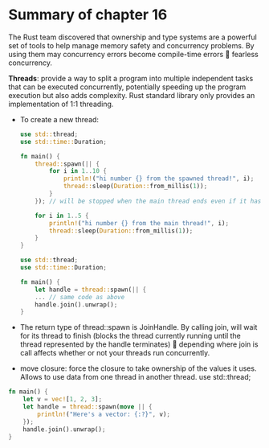 # Summary of chapter 16

The Rust team discovered that ownership and type systems are a powerful set of tools to help manage memory safety and concurrency problems. By using them may concurrency errors become compile-time errors  fearless concurrency.

**Threads**: provide a way to split a program into multiple independent tasks that can be executed concurrently, potentially speeding up the program execution but also adds complexity.
Rust standard library only provides an implementation of 1:1 threading.
- To create a new thread:
    ```rust
    use std::thread;
    use std::time::Duration;

    fn main() {
        thread::spawn(|| {
            for i in 1..10 {
                println!("hi number {} from the spawned thread!", i);
                thread::sleep(Duration::from_millis(1));
            }
        }); // will be stopped when the main thread ends even if it has not finished running

        for i in 1..5 {
            println!("hi number {} from the main thread!", i);
            thread::sleep(Duration::from_millis(1));
        }
    }
    ```
    ```rust
    use std::thread;
    use std::time::Duration;

    fn main() {
        let handle = thread::spawn(|| {
        ... // same code as above
        handle.join().unwrap();
    }
    ```

-	The return type of thread::spawn is JoinHandle. By calling join, will wait for its thread to finish (blocks the thread currently running until the thread represented by the handle terminates)  depending where join is call affects whether or not your threads run concurrently.
-	move closure: force the closure to take ownership of the values it uses. Allows to use data from one thread in another thread.
use std::thread;
```rust
fn main() {
    let v = vec![1, 2, 3];
    let handle = thread::spawn(move || {
        println!("Here's a vector: {:?}", v);
    });
    handle.join().unwrap();
}
```
